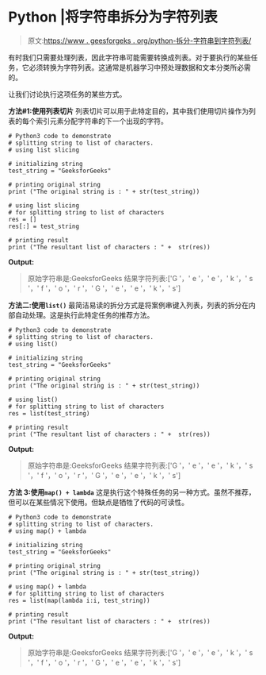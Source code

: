 # Python |将字符串拆分为字符列表

> 原文:[https://www . geesforgeks . org/python-拆分-字符串到字符列表/](https://www.geeksforgeeks.org/python-splitting-string-to-list-of-characters/)

有时我们只需要处理列表，因此字符串可能需要转换成列表。对于要执行的某些任务，它必须转换为字符列表。这通常是机器学习中预处理数据和文本分类所必需的。

让我们讨论执行这项任务的某些方式。

**方法#1:使用列表切片**
列表切片可以用于此特定目的，其中我们使用切片操作为列表的每个索引元素分配字符串的下一个出现的字符。

```
# Python3 code to demonstrate 
# splitting string to list of characters.
# using list slicing

# initializing string
test_string = "GeeksforGeeks"

# printing original string 
print ("The original string is : " + str(test_string))

# using list slicing
# for splitting string to list of characters
res = []
res[:] = test_string

# printing result
print ("The resultant list of characters : " +  str(res))
```

**Output:**

> 原始字符串是:GeeksforGeeks
> 结果字符列表:['G '，' e '，' e '，' k '，' s '，' f '，' o '，' r '，' G '，' e '，' e '，' k '，' s']

**方法二:使用`list()`**
最简洁易读的拆分方式是将案例串键入列表，列表的拆分在内部自动处理。这是执行此特定任务的推荐方法。

```
# Python3 code to demonstrate 
# splitting string to list of characters.
# using list()

# initializing string
test_string = "GeeksforGeeks"

# printing original string 
print ("The original string is : " + str(test_string))

# using list()
# for splitting string to list of characters
res = list(test_string)

# printing result
print ("The resultant list of characters : " +  str(res))
```

**Output:**

> 原始字符串是:GeeksforGeeks
> 结果字符列表:['G '，' e '，' e '，' k '，' s '，' f '，' o '，' r '，' G '，' e '，' e '，' k '，' s']

**方法 3:使用`map() + lambda`**
这是执行这个特殊任务的另一种方式。虽然不推荐，但可以在某些情况下使用。但缺点是牺牲了代码的可读性。

```
# Python3 code to demonstrate 
# splitting string to list of characters.
# using map() + lambda

# initializing string
test_string = "GeeksforGeeks"

# printing original string 
print ("The original string is : " + str(test_string))

# using map() + lambda
# for splitting string to list of characters
res = list(map(lambda i:i, test_string))

# printing result
print ("The resultant list of characters : " +  str(res))
```

**Output:**

> 原始字符串是:GeeksforGeeks
> 结果字符列表:['G '，' e '，' e '，' k '，' s '，' f '，' o '，' r '，' G '，' e '，' e '，' k '，' s']